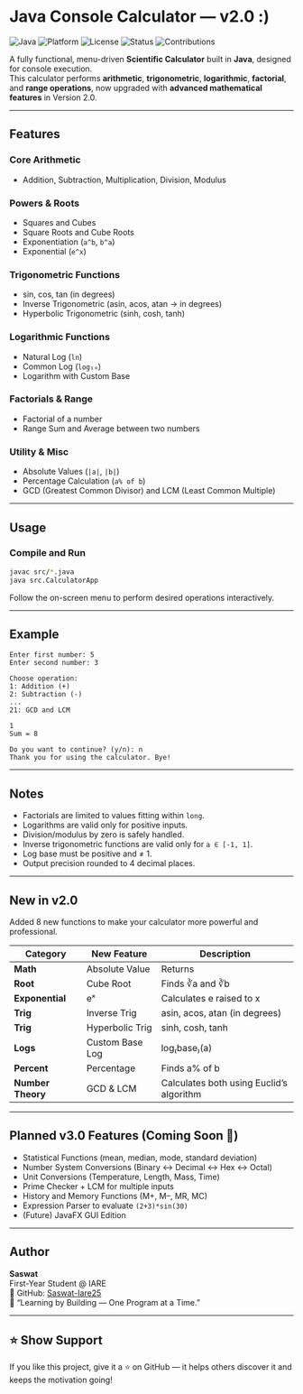 #  Java Console Calculator — v2.0 :)

![Java](https://img.shields.io/badge/Java-17%2B-orange?logo=coffeescript)
![Platform](https://img.shields.io/badge/Platform-Console-blue)
![License](https://img.shields.io/badge/License-MIT-green)
![Status](https://img.shields.io/badge/Build-Stable-success)
![Contributions](https://img.shields.io/badge/Contributions-Welcome-brightgreen)

A fully functional, menu-driven **Scientific Calculator** built in **Java**, designed for console execution.  
This calculator performs **arithmetic**, **trigonometric**, **logarithmic**, **factorial**, and **range operations**, now upgraded with **advanced mathematical features** in Version 2.0.

---

##  Features

###  Core Arithmetic
- Addition, Subtraction, Multiplication, Division, Modulus

###  Powers & Roots
- Squares and Cubes  
- Square Roots and Cube Roots  
- Exponentiation (`a^b`, `b^a`)  
- Exponential (`e^x`)

###  Trigonometric Functions
- sin, cos, tan (in degrees)  
- Inverse Trigonometric (asin, acos, atan → in degrees)  
- Hyperbolic Trigonometric (sinh, cosh, tanh)

###  Logarithmic Functions
- Natural Log (`ln`)  
- Common Log (`log₁₀`)  
- Logarithm with Custom Base

###  Factorials & Range
- Factorial of a number  
- Range Sum and Average between two numbers

###  Utility & Misc
- Absolute Values (`|a|`, `|b|`)  
- Percentage Calculation (`a% of b`)  
- GCD (Greatest Common Divisor) and LCM (Least Common Multiple)

---

##  Usage

###  Compile and Run
```bash
javac src/*.java
java src.CalculatorApp
```

Follow the on-screen menu to perform desired operations interactively.

---

##  Example
```
Enter first number: 5
Enter second number: 3

Choose operation:
1: Addition (+)
2: Subtraction (-)
...
21: GCD and LCM

1
Sum = 8

Do you want to continue? (y/n): n
Thank you for using the calculator. Bye!
```

---

##  Notes
- Factorials are limited to values fitting within `long`.  
- Logarithms are valid only for positive inputs.  
- Division/modulus by zero is safely handled.  
- Inverse trigonometric functions are valid only for `a ∈ [-1, 1]`.  
- Log base must be positive and ≠ 1.  
- Output precision rounded to 4 decimal places.

---

##  New in v2.0
 Added 8 new functions to make your calculator more powerful and professional.

| Category | New Feature | Description |
|-----------|-------------|-------------|
| **Math** | Absolute Value | Returns |a| and |b| |
| **Root** | Cube Root | Finds ∛a and ∛b |
| **Exponential** | eˣ | Calculates e raised to x |
| **Trig** | Inverse Trig | asin, acos, atan (in degrees) |
| **Trig** | Hyperbolic Trig | sinh, cosh, tanh |
| **Logs** | Custom Base Log | log₍base₎(a) |
| **Percent** | Percentage | Finds a% of b |
| **Number Theory** | GCD & LCM | Calculates both using Euclid’s algorithm |

---

##  Planned v3.0 Features (Coming Soon 🚧)
-  Statistical Functions (mean, median, mode, standard deviation)  
-  Number System Conversions (Binary ↔ Decimal ↔ Hex ↔ Octal)  
-  Unit Conversions (Temperature, Length, Mass, Time)  
-  Prime Checker + LCM for multiple inputs  
-  History and Memory Functions (M+, M–, MR, MC)  
-  Expression Parser to evaluate `(2+3)*sin(30)`  
-  (Future) JavaFX GUI Edition

---

## Author

**Saswat**  
First-Year Student @ IARE  
📂 GitHub: [Saswat-Iare25](https://github.com/Saswat-Iare25)  
💬 “Learning by Building — One Program at a Time.”

---

## ⭐ Show Support
If you like this project, give it a ⭐ on GitHub — it helps others discover it and keeps the motivation going!
